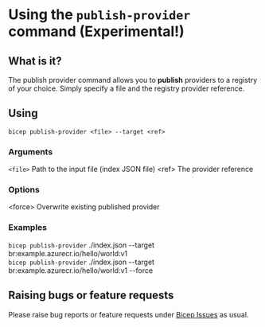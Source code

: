 # Using the `publish-provider` command (Experimental!)

## What is it?
The publish provider command allows you to **publish** providers to a registry of your choice. Simply specify a file and the registry provider reference.

## Using
`bicep publish-provider <file> --target <ref>`

### Arguments
`<file>` Path to the input file (index JSON file)
\<ref> The provider reference

### Options
\<force> Overwrite existing published provider

### Examples
`bicep publish-provider` ./index.json --target br:example.azurecr.io/hello/world:v1\
`bicep publish-provider` ./index.json --target br:example.azurecr.io/hello/world:v1 --force

## Raising bugs or feature requests
Please raise bug reports or feature requests under [Bicep Issues](https://github.com/Azure/bicep/issues) as usual.
